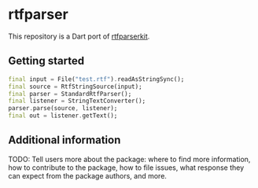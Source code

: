 # rtfparser

This repository is a Dart port of [rtfparserkit](https://github.com/joniles/rtfparserkit).

## Getting started

```dart
final input = File("test.rtf").readAsStringSync();
final source = RtfStringSource(input);
final parser = StandardRtfParser();
final listener = StringTextConverter();
parser.parse(source, listener);
final out = listener.getText();
```

## Additional information

TODO: Tell users more about the package: where to find more information, how to
contribute to the package, how to file issues, what response they can expect
from the package authors, and more.
